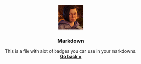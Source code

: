 <br />
<p align="center">
  <a href="https://github.com/Dark-LYNN/Dark-LYNN/Markdown">
    <img src="Image.png" alt="Logo" width="80" height="80">
  </a>

  <h3 align="center">Markdown</h3>

  <p align="center">
    This is a file with alot of badges you can use in your markdowns.
    <br />
    <a href="https://github.com/Dark-LYNN/Dark-LYNN/blob/main/Markdown/"><strong>Go back »</strong></a>
    <br />
  </p>
